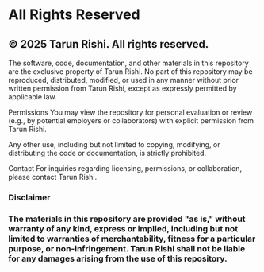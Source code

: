 # All Rights Reserved

## © 2025 Tarun Rishi. All rights reserved.

The software, code, documentation, and other materials in this repository are the exclusive property of Tarun Rishi. No part of this repository may be reproduced, distributed, modified, or used in any manner without prior written permission from Tarun Rishi, except as expressly permitted by applicable law.

Permissions
You may view the repository for personal evaluation or review (e.g., by potential employers or collaborators) with explicit permission from Tarun Rishi.

Any other use, including but not limited to copying, modifying, or distributing the code or documentation, is strictly prohibited.

Contact
For inquiries regarding licensing, permissions, or collaboration, please contact Tarun Rishi.

### Disclaimer
### The materials in this repository are provided "as is," without warranty of any kind, express or implied, including but not limited to warranties of merchantability, fitness for a particular purpose, or non-infringement. Tarun Rishi shall not be liable for any damages arising from the use of this repository.